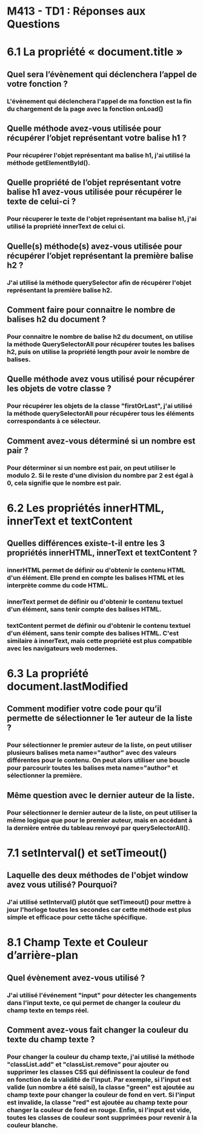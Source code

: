 # M413 - TD1 : Réponses aux Questions

# 6.1 La propriété « document.title »


## Quel sera l’évènement qui déclenchera l’appel de votre fonction ? 

### L'évènement qui déclenchera l'appel de ma fonction est la fin du chargement de la page avec la fonction onLoad()  


## Quelle méthode avez-vous utilisée pour récupérer l’objet représentant votre balise h1 ?

### Pour récupérer l'objet représentant ma balise h1, j'ai utilisé la méthode getElementById().  


## Quelle propriété de l’objet représentant votre balise h1 avez-vous utilisée pour récupérer le texte de celui-ci ? 

### Pour récuperer le texte de l'objet représentant ma balise h1, j'ai utilisé la propriété innerText de celui ci.  


## Quelle(s) méthode(s) avez-vous utilisée pour récupérer l’objet représentant la première balise h2 ?

### J'ai utilisé la méthode querySelector afin de récupérer l'objet représentant la première balise h2.  


## Comment faire pour connaitre le nombre de balises h2 du document ?

### Pour connaitre le nombre de balise h2 du document, on utilise la méthode QuerySelectorAll pour récupérer toutes les balises h2, puis on utilise la propriété length pour avoir le nombre de balises.  


## Quelle méthode avez vous utilisé pour récupérer les objets de votre classe ?

### Pour récupérer les objets de la classe "firstOrLast", j'ai utilisé la méthode querySelectorAll pour récupérer tous les éléments correspondants à ce sélecteur.  


## Comment avez-vous déterminé si un nombre est pair ?

### Pour déterminer si un nombre est pair, on peut utiliser le modulo 2. Si le reste d'une division du nombre par 2 est égal à 0, cela signifie que le nombre est pair.


# 6.2 Les propriétés innerHTML, innerText et textContent


## Quelles différences existe-t-il entre les 3 propriétés innerHTML, innerText et textContent ? 

### innerHTML permet de définir ou d'obtenir le contenu HTML d'un élément. Elle prend en compte les balises HTML et les interprète comme du code HTML.
### innerText permet de définir ou d'obtenir le contenu textuel d'un élément, sans tenir compte des balises HTML.
### textContent permet de définir ou d'obtenir le contenu textuel d'un élément, sans tenir compte des balises HTML. C'est similaire à innerText, mais cette propriété est plus compatible avec les navigateurs web modernes.


# 6.3  La propriété document.lastModified


## Comment modifier votre code pour qu’il permette de sélectionner le 1er auteur de la liste ? 

### Pour sélectionner le premier auteur de la liste, on peut utiliser plusieurs balises meta name="author" avec des valeurs différentes pour le contenu. On peut alors utiliser une boucle pour parcourir toutes les balises meta name="author" et sélectionner la première.


## Même question avec le dernier auteur de la liste.

### Pour sélectionner le dernier auteur de la liste, on peut utiliser la même logique que pour le premier auteur, mais en accédant à la dernière entrée du tableau renvoyé par querySelectorAll().

# 7.1  setInterval() et setTimeout()


## Laquelle des deux méthodes de l'objet window avez vous utilisé? Pourquoi?

### J'ai utilisé setInterval() plutôt que setTimeout() pour mettre à jour l'horloge toutes les secondes car cette méthode est plus simple et efficace pour cette tâche spécifique.

# 8.1  Champ Texte et Couleur d’arrière-plan


## Quel évènement avez-vous utilisé ?

### J'ai utilisé l'événement "input" pour détecter les changements dans l'input texte, ce qui permet de changer la couleur du champ texte en temps réel.


## Comment avez-vous fait changer la couleur du texte du champ texte ?

### Pour changer la couleur du champ texte, j'ai utilisé la méthode "classList.add" et "classList.remove" pour ajouter ou supprimer les classes CSS qui définissent la couleur de fond en fonction de la validité de l'input. Par exemple, si l'input est valide (un nombre a été saisi), la classe "green" est ajoutée au champ texte pour changer la couleur de fond en vert. Si l'input est invalide, la classe "red" est ajoutée au champ texte pour changer la couleur de fond en rouge. Enfin, si l'input est vide, toutes les classes de couleur sont supprimées pour revenir à la couleur blanche.
